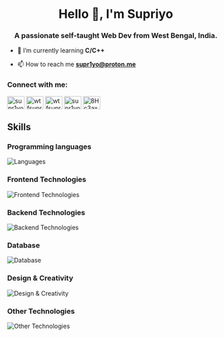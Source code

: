 <h1 align="center">Hello 👋, I'm Supriyo</h1>
<h3 align="center">A passionate self-taught Web Dev from West Bengal, India.</h3>

- 🌱 I’m currently learning **C/C++**

- 📫 How to reach me **supr1yo@proton.me**

<h3 align="left">Connect with me:</h3>
<p align="left">
<a href="https://dev.to/supr1yo" target="blank"><img align="center" src="https://raw.githubusercontent.com/rahuldkjain/github-profile-readme-generator/master/src/images/icons/Social/devto.svg" alt="supr1yo" height="30" width="40" /></a>
<a href="https://twitter.com/sxpr1yo" target="blank"><img align="center" src="https://raw.githubusercontent.com/rahuldkjain/github-profile-readme-generator/master/src/images/icons/Social/twitter.svg" alt="wtfsupriyo" height="30" width="40" /></a>
<a href="https://instagram.com/sxpr1yo" target="blank"><img align="center" src="https://raw.githubusercontent.com/rahuldkjain/github-profile-readme-generator/master/src/images/icons/Social/instagram.svg" alt="wtfsupriyo" height="30" width="40" /></a>
<a href="https://www.youtube.com/c/supr1yo" target="blank"><img align="center" src="https://raw.githubusercontent.com/rahuldkjain/github-profile-readme-generator/master/src/images/icons/Social/youtube.svg" alt="supr1yo" height="30" width="40" /></a>
<a href="https://discord.gg/8Hc3axAEdW" target="blank"><img align="center" src="https://raw.githubusercontent.com/rahuldkjain/github-profile-readme-generator/master/src/images/icons/Social/discord.svg" alt="8Hc3axAEdW" height="30" width="40" /></a>
</p>

## Skills

### Programming languages
![Languages](https://skillicons.dev/icons?i=js,py,c,cpp)


### Frontend Technologies
![Frontend Technologies](https://skillicons.dev/icons?i=react,next,django,html,css,bootstrap,tailwind)

### Backend Technologies
![Backend Technologies](https://skillicons.dev/icons?i=nodejs,express,flask)

### Database
![Database](https://skillicons.dev/icons?i=mysql,mongodb)

### Design & Creativity
![Design & Creativity](https://skillicons.dev/icons?i=figma,ps,ae)

### Other Technologies
![Other Technologies](https://skillicons.dev/icons?i=vscode,git,github,linux,postman,firebase,arduino)
